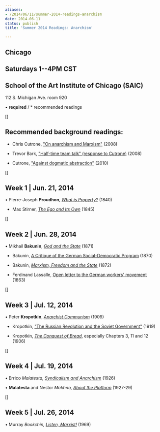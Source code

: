 ```yaml
---
aliases:
- /2014/06/11/summer-2014-readings-anarchism
date: 2014-06-11
status: publish
title: 'Summer 2014 Readings: Anarchism'

---
```

**Chicago**
-

**Saturdays 1--4PM CST**
---

## School of the Art Institute of Chicago (SAIC)

112 S. Michigan Ave. room 920

• **required** / * recommended readings



[]

## Recommended background readings:

* Chris Cutrone, ["On anarchism and Marxism"](/2008/02/01/organization-political-action-history-and-consciousness-on-anarchism-and-marxism/) (2008)

* Trevor Bark, ["Half-time team talk" (response to Cutrone)](/2008/04/01/half-time-team-talk-mayday-uk-response-on-anarchism-and-marxism/) (2008)

* Cutrone, ["Against dogmatic abstraction"](/2010/07/01/against-dogmatic-abstraction/) (2010)



[]

## Week 1 | Jun. 21, 2014

• Pierre-Joseph **Proudhon**, [*What is Property?*](http://www.marxists.org/reference/subject/economics/proudhon/property/) (1840)

* Max Stirner, [*The Ego and Its Own*](http://theanarchistlibrary.org/library/max-stirner-the-ego-and-his-own) (1845)



[]

## Week 2 | Jun. 28, 2014

• Mikhail **Bakunin**, [*God and the State*](http://www.marxists.org/reference/archive/bakunin/works/godstate/index.htm) (1871)

* Bakunin, [A Critique of the German Social-Democratic Program](http://libcom.org/library/a-critique-of-the-german-social-democratic-program-bakunin) (1870)

* Bakunin, [*Marxism, Freedom and the State*](http://www.marxists.org/reference/archive/bakunin/works/mf-state/index.htm) (1872)

* Ferdinand Lassalle, [Open letter to the German workers' movement](file/readings/lassalle_openletter1863.pdf) (1863)



[]

## Week 3 | Jul. 12, 2014

• Peter **Kropotkin**, [*Anarchist Communism*](http://dwardmac.pitzer.edu/anarchist_archives/kropotkin/revpamphlets/anarchistcommunism.html) (1909)

* Kropotkin, ["The Russian Revolution and the Soviet Government"](https://www.marxists.org/reference/archive/kropotkin-peter/1910s/19_04_28.htm) (1919)

* Kropotkin, [*The Conquest of Bread*](http://dwardmac.pitzer.edu/anarchist_archives/kropotkin/conquest/toc.html), especially Chapters 3, 11 and 12 (1906)



[]

## Week 4 | Jul. 19, 2014

• Errico **Malatesta*, [Syndicalism and Anarchism](http://dwardmac.pitzer.edu/Anarchist_Archives/malatesta/syndicalism.html)* (1926)

• **Malatesta** and Nestor **Makhno*, [About the Platform](http://theanarchistlibrary.org/library/errico-malatesta-and-nestor-makhno-about-the-platform)* (1927-29)



[]

## Week 5 | Jul. 26, 2014

• Murray **Bookchin*, [Listen, Marxist!](file/readings/bookchinmurray_listenmarxist.pdf)* (1969)
